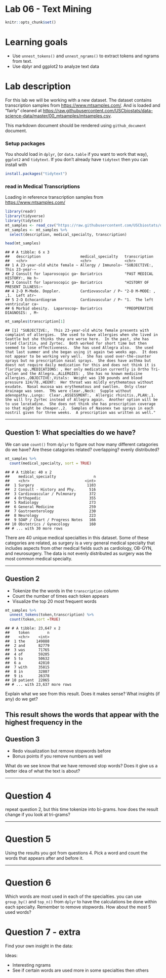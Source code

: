 Lab 06 - Text Mining
================

``` r
knitr::opts_chunk$set()
```

# Learning goals

  - Use `unnest_tokens()` and `unnest_ngrams()` to extract tokens and
    ngrams from text.
  - Use dplyr and ggplot2 to analyze text data

# Lab description

For this lab we will be working with a new dataset. The dataset contains
transcription samples from <https://www.mtsamples.com/>. And is loaded
and “fairly” cleaned at
<https://raw.githubusercontent.com/USCbiostats/data-science-data/master/00_mtsamples/mtsamples.csv>.

This markdown document should be rendered using `github_document`
document.

### Setup packages

You should load in `dplyr`, (or `data.table` if you want to work that
way), `ggplot2` and `tidytext`. If you don’t already have `tidytext`
then you can install with

``` r
install.packages("tidytext")
```

### read in Medical Transcriptions

Loading in reference transcription samples from
<https://www.mtsamples.com/>

``` r
library(readr)
library(tidyverse)
library(tidytext)
mt_samples <- read_csv("https://raw.githubusercontent.com/USCbiostats/data-science-data/master/00_mtsamples/mtsamples.csv")
mt_samples <- mt_samples %>%
  select(description, medical_specialty, transcription)

head(mt_samples)
```

    ## # A tibble: 6 x 3
    ##   description                  medical_specialty   transcription                
    ##   <chr>                        <chr>               <chr>                        
    ## 1 A 23-year-old white female ~ Allergy / Immunolo~ "SUBJECTIVE:,  This 23-year-~
    ## 2 Consult for laparoscopic ga~ Bariatrics          "PAST MEDICAL HISTORY:, He h~
    ## 3 Consult for laparoscopic ga~ Bariatrics          "HISTORY OF PRESENT ILLNESS:~
    ## 4 2-D M-Mode. Doppler.         Cardiovascular / P~ "2-D M-MODE: , ,1.  Left atr~
    ## 5 2-D Echocardiogram           Cardiovascular / P~ "1.  The left ventricular ca~
    ## 6 Morbid obesity.  Laparoscop~ Bariatrics          "PREOPERATIVE DIAGNOSIS: , M~

``` r
mt_samples$transcription[1]
```

    ## [1] "SUBJECTIVE:,  This 23-year-old white female presents with complaint of allergies.  She used to have allergies when she lived in Seattle but she thinks they are worse here.  In the past, she has tried Claritin, and Zyrtec.  Both worked for short time but then seemed to lose effectiveness.  She has used Allegra also.  She used that last summer and she began using it again two weeks ago.  It does not appear to be working very well.  She has used over-the-counter sprays but no prescription nasal sprays.  She does have asthma but doest not require daily medication for this and does not think it is flaring up.,MEDICATIONS: , Her only medication currently is Ortho Tri-Cyclen and the Allegra.,ALLERGIES: , She has no known medicine allergies.,OBJECTIVE:,Vitals:  Weight was 130 pounds and blood pressure 124/78.,HEENT:  Her throat was mildly erythematous without exudate.  Nasal mucosa was erythematous and swollen.  Only clear drainage was seen.  TMs were clear.,Neck:  Supple without adenopathy.,Lungs:  Clear.,ASSESSMENT:,  Allergic rhinitis.,PLAN:,1.  She will try Zyrtec instead of Allegra again.  Another option will be to use loratadine.  She does not think she has prescription coverage so that might be cheaper.,2.  Samples of Nasonex two sprays in each nostril given for three weeks.  A prescription was written as well."

-----

## Question 1: What specialties do we have?

We can use `count()` from `dplyr` to figure out how many different
catagories do we have? Are these catagories related? overlapping? evenly
distributed?

``` r
mt_samples %>%
  count(medical_specialty, sort = TRUE)
```

    ## # A tibble: 40 x 2
    ##    medical_specialty                 n
    ##    <chr>                         <int>
    ##  1 Surgery                        1103
    ##  2 Consult - History and Phy.      516
    ##  3 Cardiovascular / Pulmonary      372
    ##  4 Orthopedic                      355
    ##  5 Radiology                       273
    ##  6 General Medicine                259
    ##  7 Gastroenterology                230
    ##  8 Neurology                       223
    ##  9 SOAP / Chart / Progress Notes   166
    ## 10 Obstetrics / Gynecology         160
    ## # ... with 30 more rows

There are 40 unique medical specialties in this dataset. Some of these
categories are related, as surgery is a very general medical specialty
that includes aspects from other medical fields such as cardiology,
OB-GYN, and neurosurgery. The data is not evenly distributed as surgery
was the most common medical specialty.

-----

## Question 2

  - Tokenize the the words in the `transcription` column
  - Count the number of times each token appears
  - Visualize the top 20 most frequent words

<!-- end list -->

``` r
mt_samples %>% 
  unnest_tokens(token,transcription) %>% 
  count(token,sort =TRUE)
```

    ## # A tibble: 23,647 x 2
    ##    token        n
    ##    <chr>    <int>
    ##  1 the     149888
    ##  2 and      82779
    ##  3 was      71765
    ##  4 of       59205
    ##  5 to       50632
    ##  6 a        42810
    ##  7 with     35815
    ##  8 in       32807
    ##  9 is       26378
    ## 10 patient  22065
    ## # ... with 23,637 more rows

Explain what we see from this result. Does it makes sense? What insights
(if any) do we get?

## This result shows the words that appear with the highest frequency in the

## Question 3

  - Redo visualization but remove stopwords before
  - Bonus points if you remove numbers as well

What do we see know that we have removed stop words? Does it give us a
better idea of what the text is about?

-----

# Question 4

repeat question 2, but this time tokenize into bi-grams. how does the
result change if you look at tri-grams?

-----

# Question 5

Using the results you got from questions 4. Pick a word and count the
words that appears after and before it.

-----

# Question 6

Which words are most used in each of the specialties. you can use
`group_by()` and `top_n()` from `dplyr` to have the calculations be done
within each specialty. Remember to remove stopwords. How about the most
5 used words?

# Question 7 - extra

Find your own insight in the data:

Ideas:

  - Interesting ngrams
  - See if certain words are used more in some specialties then others
